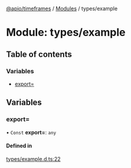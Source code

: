 [@apio/timeframes](../README.md) / [Modules](../modules.md) / types/example

# Module: types/example

## Table of contents

### Variables

- [export&#x3D;](types_example.md#export&#x3D;)

## Variables

### export&#x3D;

• `Const` **export=**: `any`

#### Defined in

[types/example.d.ts:22](https://github.com/fatmatto/timeframes/blob/a240807/src/types/example.d.ts#L22)
